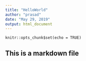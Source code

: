 ```yaml
---
title: "HelloWorld"
author: "prasad"
date: "May 29, 2019"
output: html_document
---
```


```{r setup, include=FALSE}
knitr::opts_chunk$set(echo = TRUE)
```

## This is a markdown file
